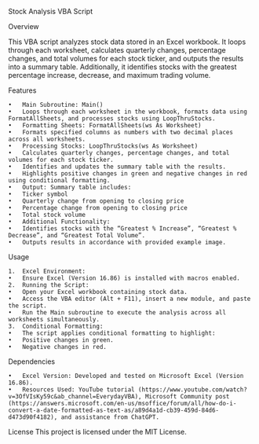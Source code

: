 Stock Analysis VBA Script

Overview

This VBA script analyzes stock data stored in an Excel workbook. It loops through each worksheet, calculates quarterly changes, percentage changes, and total volumes for each stock ticker, and outputs the results into a summary table. Additionally, it identifies stocks with the greatest percentage increase, decrease, and maximum trading volume.

Features

	•	Main Subroutine: Main()
	•	Loops through each worksheet in the workbook, formats data using FormatAllSheets, and processes stocks using LoopThruStocks.
	•	Formatting Sheets: FormatAllSheets(ws As Worksheet)
	•	Formats specified columns as numbers with two decimal places across all worksheets.
	•	Processing Stocks: LoopThruStocks(ws As Worksheet)
	•	Calculates quarterly changes, percentage changes, and total volumes for each stock ticker.
	•	Identifies and updates the summary table with the results.
	•	Highlights positive changes in green and negative changes in red using conditional formatting.
	•	Output: Summary table includes:
	•	Ticker symbol
	•	Quarterly change from opening to closing price
	•	Percentage change from opening to closing price
	•	Total stock volume
	•	Additional Functionality:
	•	Identifies stocks with the “Greatest % Increase”, “Greatest % Decrease”, and “Greatest Total Volume”.
	•	Outputs results in accordance with provided example image.

Usage

	1.	Excel Environment:
	•	Ensure Excel (Version 16.86) is installed with macros enabled.
	2.	Running the Script:
	•	Open your Excel workbook containing stock data.
	•	Access the VBA editor (Alt + F11), insert a new module, and paste the script.
	•	Run the Main subroutine to execute the analysis across all worksheets simultaneously.
	3.	Conditional Formatting:
	•	The script applies conditional formatting to highlight:
	•	Positive changes in green.
	•	Negative changes in red.


Dependencies

	•	Excel Version: Developed and tested on Microsoft Excel (Version 16.86).
	•	Resources Used: YouTube tutorial (https://www.youtube.com/watch?v=3OfVIsKy59c&ab_channel=EverydayVBA), Microsoft Community post (https://answers.microsoft.com/en-us/msoffice/forum/all/how-do-i-convert-a-date-formatted-as-text-as/a89d4a1d-cb39-459d-84d6-d473d90f4182), and assistance from ChatGPT.

License
This project is licensed under the MIT License.
